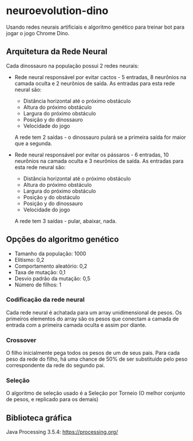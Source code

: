 # neuroevolution-dino
Usando redes neurais artificiais e algoritmo genético para treinar bot para jogar o jogo Chrome Dino.


## Arquitetura da Rede Neural

Cada dinossauro na população possui 2 redes neurais:

 * Rede neural responsável por evitar cactos - 5 entradas, 8 neurônios na camada oculta e 2 neurônios de saída. As entradas para esta rede neural são:
    * Distância horizontal até o próximo obstáculo
    * Altura do próximo obstáculo
    * Largura do próximo obstáculo
    * Posição y do dinossauro
    * Velocidade do jogo

   A rede tem 2 saídas - o dinossauro pulará se a primeira saída for maior que a segunda.
    
 * Rede neural responsável por evitar os pássaros - 6 entradas, 10 neurônios na camada oculta e 3 neurônios de saída. As entradas para esta rede neural são:
    * Distância horizontal até o próximo obstáculo
    * Altura do próximo obstáculo
    * Largura do próximo obstáculo
    * Posição y do obstáculo
    * Posição y do dinossauro
    * Velocidade do jogo

   A rede tem 3 saídas - pular, abaixar, nada.

## Opções do algoritmo genético

 * Tamanho da população: 1000
 * Elitismo: 0,2
 * Comportamento aleatório: 0,2
 * Taxa de mutação: 0,1
 * Desvio padrão da mutação: 0,5
 * Número de filhos: 1
 
### Codificação da rede neural

Cada rede neural é achatada para um array unidimensional de pesos. Os primeiros elementos do array são os pesos que conectam a camada de entrada com a primeira camada oculta e assim por diante.

### Crossover

O filho inicialmente pega todos os pesos de um de seus pais. Para cada peso da rede do filho, há uma chance de 50% de ser substituído pelo peso correspondente da rede do segundo pai.

### Seleção

O algoritmo de seleção usado é a Seleção por Torneio (O melhor conjunto de pesos, e replicado para os demais)


## Biblioteca gráfica

Java Processing 3.5.4: https://processing.org/

